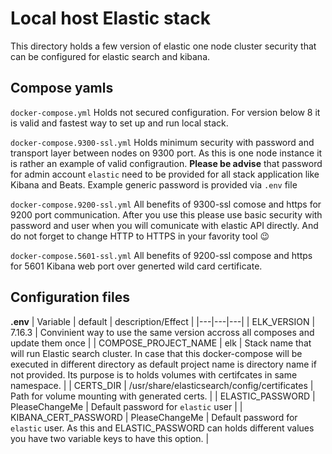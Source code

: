 # Local host Elastic stack
This directory holds a few version of elastic one node cluster security that can be configured for elastic search and kibana. 
## Compose yamls

`docker-compose.yml` Holds not secured configuration. For version below 8 it is valid and fastest way to set up and run local stack.

`docker-compose.9300-ssl.yml` Holds minimum security with password and transport layer between nodes on 9300 port. As this is one node instance it is rather an example of valid configraution. 
**Please be advise** that password for admin account `elastic` need to be provided for all stack application like Kibana and Beats. Example generic password is provided via `.env` file

`docker-compose.9200-ssl.yml` All benefits of 9300-ssl comose and https for 9200 port communication. After you use this please use basic security with password and user when you will comunicate with elastic API directly. And do not forget to change HTTP to HTTPS in your favority tool 😉

`docker-compose.5601-ssl.yml` All benefits of 9200-ssl compose and https for 5601 Kibana web port over generted wild card certificate. 

## Configuration files 
**.env**
| Variable  | default  | description/Effect | 
|---|---|---|
| ELK_VERSION | 7.16.3 | Convinient way to use the same version accross all composes and update them once |
| COMPOSE_PROJECT_NAME | elk  | Stack name that will run Elastic search cluster. In case that this docker-compose will be executed in different directory as default project name is directory name if not provided. Its purpose is to holds volumes with certifcates in same namespace. |
| CERTS_DIR  | /usr/share/elasticsearch/config/certificates  | Path for volume mounting with generated certs. |
| ELASTIC_PASSWORD | PleaseChangeMe  | Default password for `elastic` user  |
| KIBANA_CERT_PASSWORD | PleaseChangeMe  | Default password for `elastic` user. As this and ELASTIC_PASSWORD can holds different values you have two variable keys to have this option. |